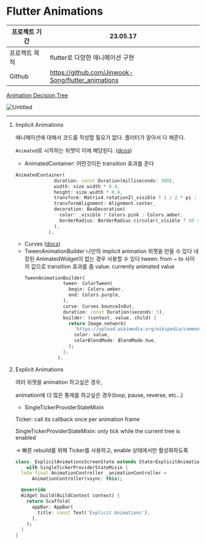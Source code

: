 # Flutter Animations

| 프로젝트 기간 | 23.05.17                                           |
| ------------- | -------------------------------------------------- |
| 프로젝트 목적 | flutter로 다양한 애니메이션 구현                   |
| Github        | https://github.com/Jinwook-Song/flutter_animations |

[Animation Decision Tree](https://docs.flutter.dev/ui/animations)

![Untitled](https://s3-us-west-2.amazonaws.com/secure.notion-static.com/35e564f0-838c-4cdd-8347-ec6a30181ecf/Untitled.png)

---

1. Implicit Animations

   애니메이션에 대해서 코드를 작성할 필요가 없다. 플러터가 알아서 다 해준다.

   `Animated`로 시작하는 위젯이 이에 해당된다. ([dcos](https://docs.flutter.dev/ui/widgets/animation))

   - AnimatedContainer: 어떤것이든 transition 효과를 준다

   ```dart
   AnimatedContainer(
                 duration: const Duration(milliseconds: 300),
                 width: size.width * 0.4,
                 height: size.width * 0.4,
                 transform: Matrix4.rotationZ(_visible ? 1 / 2 * pi : 0),
                 transformAlignment: Alignment.center,
                 decoration: BoxDecoration(
                   color: _visible ? Colors.pink : Colors.amber,
                   borderRadius: BorderRadius.circular(_visible ? 10 : 100),
                 ),
               ),
   ```

   - Curves ([docs](https://api.flutter.dev/flutter/animation/Curves-class.html))
   - TweenAnimationBuilder
     나만의 implicit animation 위젯을 만들 수 있다
     내장된 AnimatedWidget이 없는 경우 사용할 수 있다
     tween: from ~ to 사이의 값으로 transition 효과를 줌
     value: currently animated value
     ```dart
     TweenAnimationBuilder(
                   tween: ColorTween(
                     begin: Colors.amber,
                     end: Colors.purple,
                   ),
                   curve: Curves.bounceInOut,
                   duration: const Duration(seconds: 5),
                   builder: (context, value, child) {
                     return Image.network(
                       'https://upload.wikimedia.org/wikipedia/commons/4/4f/Dash%2C_the_mascot_of_the_Dart_programming_language.png',
                       color: value,
                       colorBlendMode: BlendMode.hue,
                     );
                   },
                 ),
     ```

2. Explicit Animations

   여러 위젯을 animation 하고싶은 경우,

   animation에 더 많은 통제를 하고싶은 경우(loop, pause, reverse, etc…)

   - SingleTickerProviderStateMixin

   Ticker: call its callback once per animation frame

   SingleTickerProviderStateMixin: only tick while the current tree is enabled

   → 빠른 rebuild를 위해 Ticker를 사용하고, enable 상태에서만 활성화하도록

   ```dart
   class _ExplicitAnimationsScreenState extends State<ExplicitAnimationsScreen>
       with SingleTickerProviderStateMixin {
     late final AnimationController _animationController =
         AnimationController(vsync: this);

     @override
     Widget build(BuildContext context) {
       return Scaffold(
         appBar: AppBar(
           title: const Text('Explicit Animations'),
         ),
       );
     }
   }
   ```
